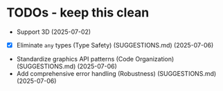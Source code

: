 # TODOs - keep this clean

- Support 3D (2025-07-02)
- [x] Eliminate `any` types (Type Safety) (SUGGESTIONS.md) (2025-07-06)
- Standardize graphics API patterns (Code Organization) (SUGGESTIONS.md) (2025-07-06)
- Add comprehensive error handling (Robustness) (SUGGESTIONS.md) (2025-07-06)
